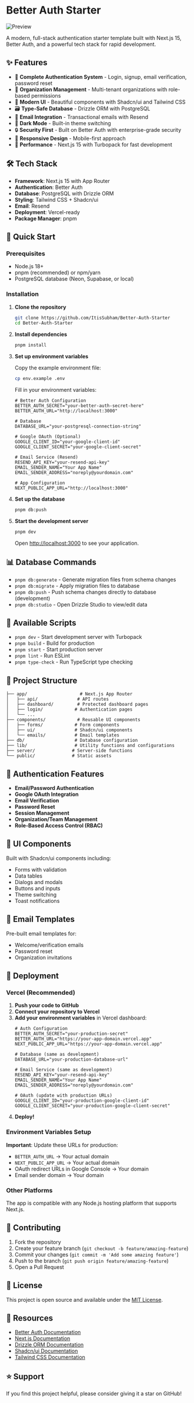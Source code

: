 # Better Auth Starter

![Preview](./Better-Auth.png)

A modern, full-stack authentication starter template built with Next.js 15, Better Auth, and a powerful tech stack for rapid development.

## ✨ Features

- 🔐 **Complete Authentication System** - Login, signup, email verification, password reset
- 👥 **Organization Management** - Multi-tenant organizations with role-based permissions
- 🎨 **Modern UI** - Beautiful components with Shadcn/ui and Tailwind CSS
- 🗃️ **Type-Safe Database** - Drizzle ORM with PostgreSQL
- 📧 **Email Integration** - Transactional emails with Resend
- 🌙 **Dark Mode** - Built-in theme switching
- 🔒 **Security First** - Built on Better Auth with enterprise-grade security
- 📱 **Responsive Design** - Mobile-first approach
- 🚀 **Performance** - Next.js 15 with Turbopack for fast development

## 🛠️ Tech Stack

- **Framework**: Next.js 15 with App Router
- **Authentication**: Better Auth
- **Database**: PostgreSQL with Drizzle ORM
- **Styling**: Tailwind CSS + Shadcn/ui
- **Email**: Resend
- **Deployment**: Vercel-ready
- **Package Manager**: pnpm

## 🚀 Quick Start

### Prerequisites

- Node.js 18+
- pnpm (recommended) or npm/yarn
- PostgreSQL database (Neon, Supabase, or local)

### Installation

1. **Clone the repository**

   ```bash
   git clone https://github.com/ItisSubham/Better-Auth-Starter
   cd Better-Auth-Starter
   ```

2. **Install dependencies**

   ```bash
   pnpm install
   ```

3. **Set up environment variables**

   Copy the example environment file:

   ```bash
   cp env.example .env
   ```

   Fill in your environment variables:

   ```env
   # Better Auth Configuration
   BETTER_AUTH_SECRET="your-better-auth-secret-here"
   BETTER_AUTH_URL="http://localhost:3000"

   # Database
   DATABASE_URL="your-postgresql-connection-string"

   # Google OAuth (Optional)
   GOOGLE_CLIENT_ID="your-google-client-id"
   GOOGLE_CLIENT_SECRET="your-google-client-secret"

   # Email Service (Resend)
   RESEND_API_KEY="your-resend-api-key"
   EMAIL_SENDER_NAME="Your App Name"
   EMAIL_SENDER_ADDRESS="noreply@yourdomain.com"

   # App Configuration
   NEXT_PUBLIC_APP_URL="http://localhost:3000"
   ```

4. **Set up the database**

   ```bash
   pnpm db:push
   ```

5. **Start the development server**

   ```bash
   pnpm dev
   ```

   Open [http://localhost:3000](http://localhost:3000) to see your application.

## 📊 Database Commands

- `pnpm db:generate` - Generate migration files from schema changes
- `pnpm db:migrate` - Apply migration files to database
- `pnpm db:push` - Push schema changes directly to database (development)
- `pnpm db:studio` - Open Drizzle Studio to view/edit data

## 🔧 Available Scripts

- `pnpm dev` - Start development server with Turbopack
- `pnpm build` - Build for production
- `pnpm start` - Start production server
- `pnpm lint` - Run ESLint
- `pnpm type-check` - Run TypeScript type checking

## 📁 Project Structure

```
├── app/                    # Next.js App Router
│   ├── api/               # API routes
│   ├── dashboard/         # Protected dashboard pages
│   ├── login/            # Authentication pages
│   └── ...
├── components/            # Reusable UI components
│   ├── forms/            # Form components
│   ├── ui/               # Shadcn/ui components
│   └── emails/           # Email templates
├── db/                   # Database configuration
├── lib/                  # Utility functions and configurations
├── server/              # Server-side functions
└── public/              # Static assets
```

## 🔐 Authentication Features

- **Email/Password Authentication**
- **Google OAuth Integration**
- **Email Verification**
- **Password Reset**
- **Session Management**
- **Organization/Team Management**
- **Role-Based Access Control (RBAC)**

## 🎨 UI Components

Built with Shadcn/ui components including:

- Forms with validation
- Data tables
- Dialogs and modals
- Buttons and inputs
- Theme switching
- Toast notifications

## 📧 Email Templates

Pre-built email templates for:

- Welcome/verification emails
- Password reset
- Organization invitations

## 🚀 Deployment

### Vercel (Recommended)

1. **Push your code to GitHub**
2. **Connect your repository to Vercel**
3. **Add your environment variables** in Vercel dashboard:
   ```env
   # Auth Configuration
   BETTER_AUTH_SECRET="your-production-secret"
   BETTER_AUTH_URL="https://your-app-domain.vercel.app"
   NEXT_PUBLIC_APP_URL="https://your-app-domain.vercel.app"

   # Database (same as development)
   DATABASE_URL="your-production-database-url"

   # Email Service (same as development)
   RESEND_API_KEY="your-resend-api-key"
   EMAIL_SENDER_NAME="Your App Name"
   EMAIL_SENDER_ADDRESS="noreply@yourdomain.com"

   # OAuth (update with production URLs)
   GOOGLE_CLIENT_ID="your-production-google-client-id"
   GOOGLE_CLIENT_SECRET="your-production-google-client-secret"
   ```
4. **Deploy!**

### Environment Variables Setup

**Important**: Update these URLs for production:
- `BETTER_AUTH_URL` → Your actual domain
- `NEXT_PUBLIC_APP_URL` → Your actual domain  
- OAuth redirect URLs in Google Console → Your domain
- Email sender domain → Your domain

### Other Platforms

The app is compatible with any Node.js hosting platform that supports Next.js.

## 🤝 Contributing

1. Fork the repository
2. Create your feature branch (`git checkout -b feature/amazing-feature`)
3. Commit your changes (`git commit -m 'Add some amazing feature'`)
4. Push to the branch (`git push origin feature/amazing-feature`)
5. Open a Pull Request

## 📝 License

This project is open source and available under the [MIT License](LICENSE).

## 🔗 Resources

- [Better Auth Documentation](https://better-auth.com)
- [Next.js Documentation](https://nextjs.org/docs)
- [Drizzle ORM Documentation](https://orm.drizzle.team)
- [Shadcn/ui Documentation](https://ui.shadcn.com)
- [Tailwind CSS Documentation](https://tailwindcss.com)

## ⭐ Support

If you find this project helpful, please consider giving it a star on GitHub!
